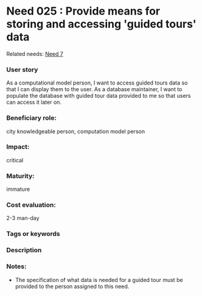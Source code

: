 # Need 025 : Provide means for storing and accessing 'guided tours' data

Related needs:
[Need 7](Need007.md)

### User story
As a computational model person, I want to access guided tours data so that I can display them to the user.
As a database maintainer, I want to populate the database with guided tour data provided to me so that users can access it later on.

### Beneficiary role: 
city knowledgeable person, computation model person

### Impact: 
critical

### Maturity:
immature

### Cost evaluation:
2-3 man-day

### Tags or keywords

### Description

### Notes:
  * The specification of what data is needed for a guided tour must be provided to the person assigned to this need.
